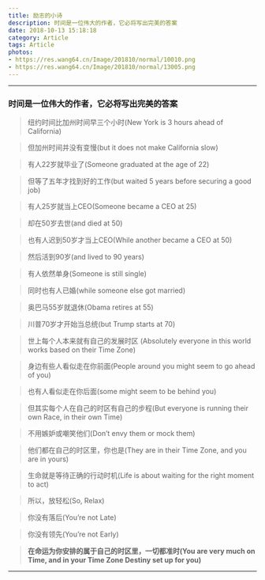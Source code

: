 ```yaml
---
title: 励志的小诗
description: 时间是一位伟大的作者，它必将写出完美的答案
date: 2018-10-13 15:18:18
category: Article
tags: Article
photos: 
- https://res.wang64.cn/Image/201810/normal/10010.png
- https://res.wang64.cn/Image/201810/normal/13005.png
---
```


-----

### 时间是一位伟大的作者，它必将写出完美的答案

> 纽约时间比加州时间早三个小时(New York is 3 hours ahead of California) 

> 但加州时间并没有变慢(but it does not make California slow)

> 有人22岁就毕业了(Someone graduated at the age of 22) 

> 但等了五年才找到好的工作(but waited 5 years before securing a good job)

> 有人25岁就当上CEO(Someone became a CEO at 25)

> 却在50岁去世(and died at 50)

> 也有人迟到50岁才当上CEO(While another became a CEO at 50)

> 然后活到90岁(and lived to 90 years)

> 有人依然单身(Someone is still single)

> 同时也有人已婚(while someone else got married)

> 奥巴马55岁就退休(Obama retires at 55)

> 川普70岁才开始当总统(but Trump starts at 70)

> 世上每个人本来就有自己的发展时区 (Absolutely everyone in this world works based on their Time Zone)

> 身边有些人看似走在你前面(People around you might seem to go ahead of you) 

> 也有人看似走在你后面(some might seem to be behind you)

> 但其实每个人在自己的时区有自己的步程(But everyone is running their own Race, in their own Time)

> 不用嫉妒或嘲笑他们(Don’t envy them or mock them)

> 他们都在自己的时区里，你也是(They are in their Time Zone, and you are in yours)

> 生命就是等待正确的行动时机(Life is about waiting for the right moment to act)

> 所以，放轻松(So, Relax)

> 你没有落后(You’re not Late)

> 你没有领先(You’re not Early)

> **在命运为你安排的属于自己的时区里，一切都准时(You are very much on Time, and in your Time Zone Destiny set up for you)**

-----